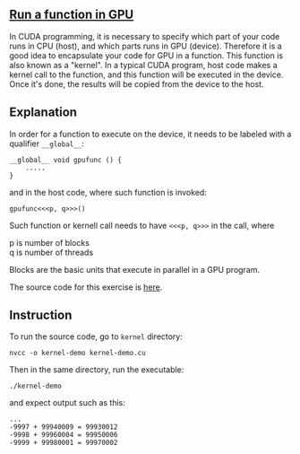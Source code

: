 ## [Run a function in GPU](#intro)
In CUDA programming, it is necessary to specify which part of your code runs in CPU (host), and which parts runs in 
GPU (device). Therefore it is a good idea to encapsulate your code for GPU in a function. This function is also known as a "kernel". In a typical CUDA program, host code makes a kernel call to the function, and this function will be executed in the device. Once it's done, the results will be copied from the device to the host.

## Explanation
In order for a function to execute on the device, it needs to be labeled with a qualifier `__global__`:

```
__global__ void gpufunc () {
    .....
}
```

and in the host code, where such function is invoked:

```
gpufunc<<<p, q>>>()
```
Such function or kernell call needs to have `<<<p, q>>>` in the call, where

p is number of blocks\
q is number of threads

Blocks are the basic units that execute in parallel in a GPU program.

The source code for this exercise is [here](./kernel-demo.cu).

## Instruction

To run the source code, go to `kernel` directory:

```
nvcc -o kernel-demo kernel-demo.cu
```

Then in the same directory, run the executable:

```
./kernel-demo
```

and expect output such as this:

```
...
-9997 + 99940009 = 99930012
-9998 + 99960004 = 99950006
-9999 + 99980001 = 99970002
```


